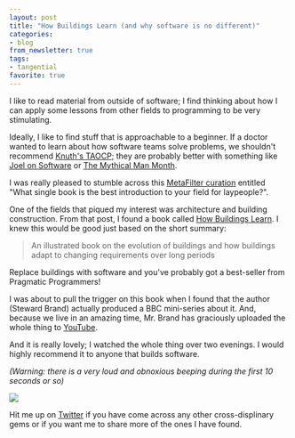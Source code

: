 ```yaml
---
layout: post
title: "How Buildings Learn (and why software is no different)"
categories:
- blog
from_newsletter: true
tags:
- tangential
favorite: true
---
```


I like to read material from outside of software; I find thinking about how I can apply some lessons
from other fields to programming to be very stimulating.

Ideally, I like to find stuff that is approachable to a beginner. If a doctor wanted to learn about
how software teams solve problems, we shouldn't recommend [Knuth's TAOCP][k]; they are probably 
better with something like [Joel on Software][j] or [The Mythical Man Month][mm].

I was really pleased to stumble across this [MetaFilter curation][mf] entitled "What single book is 
the best introduction to your field for laypeople?".

One of the fields that piqued my interest was architecture and building construction. From that post, 
I found a book called [How Buildings Learn][hbl]. I knew this would be good just based on the short
summary:

> An illustrated book on the evolution of buildings and how buildings adapt to changing requirements over long periods

Replace buildings with software and you've probably got a best-seller from Pragmatic Programmers!

I was about to pull the trigger on this book when I found that the author (Steward Brand) 
actually produced a BBC mini-series about it. And, because we live in an amazing time, Mr. Brand
has graciously uploaded the whole thing to [YouTube][yt].

And it is really lovely; I watched the whole thing over two evenings. I would highly recommend it 
to anyone that builds software.

*(Warning: there is a very loud and obnoxious beeping during the first 10 seconds or so)*

<a href="http://www.youtube.com/watch?v=AvEqfg2sIH0#t=20" target="_blank">
  <img src="http://i.imgur.com/odd58FK.png" />
</a>

Hit me up on [Twitter][tw] if you have come across any other cross-displinary gems or if you want me
to share more of the ones I have found.

[k]: http://en.wikipedia.org/wiki/The_Art_of_Computer_Programming
[j]: http://www.amazon.com/Joel-Software-Occasionally-Developers-Designers/dp/1590593898
[mm]: http://en.wikipedia.org/wiki/The_Mythical_Man-Month
[mf]: http://ask.metafilter.com/71101/What-single-book-is-the-best-introduction-to-your-field-or-specialization-within-your-field-for-laypeople
[hbl]: http://en.wikipedia.org/wiki/How_Buildings_Learn
[yt]: http://www.youtube.com/user/brandst/videos
[tw]: https://twitter.com/_swanson
